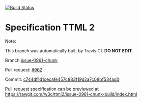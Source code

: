 [![Build Status](https://travis-ci.org/w3c/ttml2.svg?branch=issue-0961-chunk)](https://travis-ci.org/w3c/ttml2)


# Specification TTML 2


Note:


This branch was automatically built by Travis CI. <b>DO NOT EDIT</b>.


 Branch [issue-0961-chunk](https://github.com/w3c/ttml2/tree/issue-0961-chunk)


 Pull request: [#962](https://github.com/w3c/ttml2/pull/962)


 Commit: [c744df1d1cecafe457c883f19d2a7c08bf534ad0](https://github.com/w3c/ttml2/commit/c744df1d1cecafe457c883f19d2a7c08bf534ad0)

Pull request specification can be previewed at https://rawgit.com/w3c/ttml2/issue-0961-chunk-build/index.html



